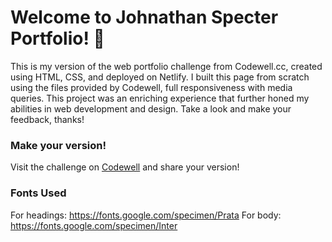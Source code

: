 
# Welcome to Johnathan Specter Portfolio! 👋

This is my version of the web portfolio challenge from Codewell.cc, created using HTML, CSS, and deployed on Netlify. I built this page from scratch using the files provided by Codewell, full responsiveness with media queries. This project was an enriching experience that further honed my abilities in web development and design.
Take a look and make your feedback, thanks!

### Make your version!

Visit the  challenge on [Codewell](https://codewell.cc) and share your version!

### Fonts Used

For headings: https://fonts.google.com/specimen/Prata
For body: https://fonts.google.com/specimen/Inter
